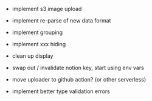 - implement s3 image upload
- implement re-parse of new data format
- implement grouping
- implement xxx hiding
- clean up display

- swap out / invalidate notion key, start using env vars
- move uploader to github action? (or other serverless)

- implement better type validation errors